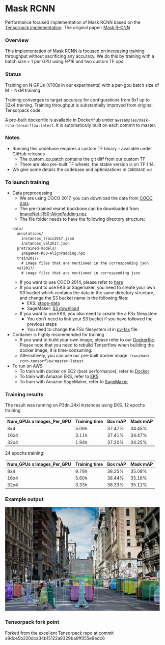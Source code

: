 # Mask RCNN

Performance focused implementation of Mask RCNN based on the [Tensorpack implementation](https://github.com/tensorpack/tensorpack/tree/master/examples/FasterRCNN).
The original paper: [Mask R-CNN](https://arxiv.org/abs/1703.06870)

### Overview

This implementation of Mask RCNN is focused on increasing training throughput without sacrificing any accuracy. We do this by training with a batch size > 1 per GPU using FP16 and two custom TF ops.

### Status

Training on N GPUs (V100s in our experiments) with a per-gpu batch size of M = NxM training

Training converges to target accuracy for configurations from 8x1 up to 32x4 training. Training throughput is substantially improved from original Tensorpack code.

A pre-built dockerfile is available in DockerHub under `awssamples/mask-rcnn-tensorflow:latest`. It is automatically built on each commit to master.

### Notes

- Running this codebase requires a custom TF binary - available under GitHub releases
  - The custom_op.patch contains the git diff from our custom TF
  - There are also pre-built TF wheels, the stable version is on TF 1.14.
- We give some details the codebase and optimizations in `CODEBASE.md`

### To launch training
- Data preprocessing
  - We are using COCO 2017, you can download the data from [COCO data](http://cocodataset.org/#download).
  - The pre-trained resnet backbone can be downloaded from [ImageNet-R50-AlignPadding.npz](http://models.tensorpack.com/FasterRCNN/ImageNet-R50-AlignPadding.npz)
  - The file folder needs to have the following directory structure:
  ```
  data/
    annotations/
      instances_train2017.json
      instances_val2017.json
    pretrained-models/
      ImageNet-R50-AlignPadding.npz
    train2017/
      # image files that are mentioned in the corresponding json
    val2017/
      # image files that are mentioned in corresponding json
  ```
  - If you want to use COCO 2014, please refer to [here](https://github.com/tensorpack/tensorpack/tree/master/examples/FasterRCNN)
  - If you want to use EKS or Sagemaker, you need to create your own S3 bucket which contains the data in the same directory structure, and change the S3 bucket name in the following files:
    - EKS: [stage-data](https://github.com/aws-samples/mask-rcnn-tensorflow/blob/master/infra/eks/fsx/stage-data.yaml)
    - SageMaker: [S3 download](https://github.com/aws-samples/mask-rcnn-tensorflow/blob/master/infra/sm/run_mpi.py#L122)
  - If you want to use EKS, you also need to create the a FSx filesystem
    - You don't need to link your S3 bucket if you have followed the previous steps
    - You need to change the FSx filesystem id in [pv-fsx](https://github.com/aws-samples/mask-rcnn-tensorflow/blob/master/infra/eks/fsx/pv-fsx.yaml) file.
- Container is highly recommended for training
  - If you want to build your own image, please refer to our [Dockerfile](https://github.com/aws-samples/mask-rcnn-tensorflow/blob/master/Dockerfile). Please note that you need to rebuild Tensorflow when building the docker image, it is time-consuming.
  - Alternatively, you can use our pre-built docker image: `fewu/mask-rcnn-tensorflow:master-latest`.
- To run on AWS
  - To train with docker on EC2 (best performance), refer to [Docker](https://github.com/aws-samples/mask-rcnn-tensorflow/tree/master/infra/docker)
  - To train with Amazon EKS, refer to [EKS](https://github.com/aws-samples/mask-rcnn-tensorflow/tree/master/infra/eks)
  - To train with Amazon SageMaker, refer to [SageMaker](https://github.com/aws-samples/mask-rcnn-tensorflow/tree/master/infra/sm)

### Training results
The result was running on P3dn.24xl instances using EKS.
12 epochs training:

| Num_GPUs x Images_Per_GPU | Training time | Box mAP | Mask mAP |
| ------------- | ------------- | ------------- | ------------- |
| 8x4 | 5.09h | 37.47% | 34.45% |
| 16x4 | 3.11h | 37.41% | 34.47% |
| 32x4 | 1.94h | 37.20% | 34.25% |

24 epochs training:

| Num_GPUs x Images_Per_GPU | Training time | Box mAP | Mask mAP |
| ------------- | ------------- | ------------- | ------------- |
| 8x4 | 9.78h | 38.25% | 35.08% |
| 16x4 | 5.60h | 38.44% | 35.18% |
| 32x4 | 3.33h | 38.33% | 35.12% |

### Example output
<img src="notebooks/assets/example_image.png" style="width: 800px;">

### Tensorpack fork point

Forked from the excellent Tensorpack repo at commit a9dce5b220dca34b15122a9329ba9ff055e8edc6
